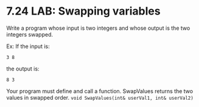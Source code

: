 # 7.24 LAB: Swapping variables
Write a program whose input is two integers and whose output is the two integers swapped.

Ex: If the input is:
```
3 8
```
the output is:
```
8 3
```
Your program must define and call a function. SwapValues returns the two values in swapped order.
`void SwapValues(int& userVal1, int& userVal2)`